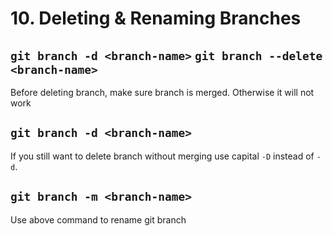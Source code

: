 # 10. Deleting & Renaming Branches

## `git branch -d <branch-name>` `git branch --delete <branch-name>`

Before deleting branch, make sure branch is merged. Otherwise it will not work

## `git branch -d <branch-name>`

If you still want to delete branch without merging use capital `-D` instead of `-d`.

## `git branch -m <branch-name>`

Use above command to rename git branch

